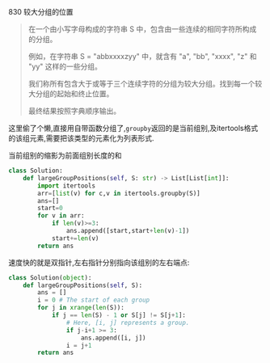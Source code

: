 830 较大分组的位置

> 在一个由小写字母构成的字符串 S 中，包含由一些连续的相同字符所构成的分组。
>
> 例如，在字符串 S = "abbxxxxzyy" 中，就含有 "a", "bb", "xxxx", "z" 和 "yy" 这样的一些分组。
>
> 我们称所有包含大于或等于三个连续字符的分组为较大分组。找到每一个较大分组的起始和终止位置。
>
> 最终结果按照字典顺序输出。
>

这里偷了个懒,直接用自带函数分组了,`groupby`返回的是当前组别,及itertools格式的该组元素,需要把该类型的元素化为列表形式.

当前组别的缩影为前面组别长度的和

```python
class Solution:
    def largeGroupPositions(self, S: str) -> List[List[int]]:
        import itertools
        arr=[list(v) for c,v in itertools.groupby(S)]
        ans=[]
        start=0
        for v in arr:
            if len(v)>=3:
                ans.append([start,start+len(v)-1])
            start+=len(v)
        return ans
```

速度快的就是双指针,左右指针分别指向该组别的左右端点:

```python
class Solution(object):
    def largeGroupPositions(self, S):
        ans = []
        i = 0 # The start of each group
        for j in xrange(len(S)):
            if j == len(S) - 1 or S[j] != S[j+1]:
                # Here, [i, j] represents a group.
                if j-i+1 >= 3:
                    ans.append([i, j])
                i = j+1
        return ans
```

